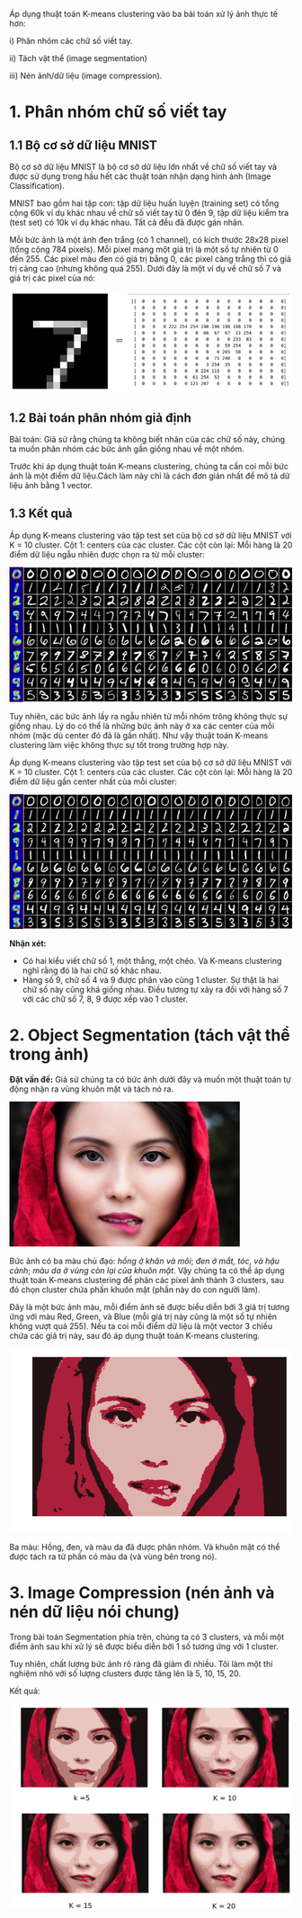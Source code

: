 Áp dụng thuật toán K-means clustering vào ba bài toán xử lý ảnh thực tế hơn: 

i) Phân nhóm các chữ số viết tay. 

ii) Tách vật thể (image segmentation) 

iii) Nén ảnh/dữ liệu (image compression).

# 1. Phân nhóm chữ số viết tay
## 1.1 Bộ cơ sở dữ liệu MNIST
Bộ cơ sở dữ liệu MNIST là bộ cơ sở dữ liệu lớn nhất về chữ số viết tay và được sử dụng trong hầu hết các thuật toán nhận dạng hình ảnh (Image Classification).

MNIST bao gồm hai tập con: tập dữ liệu huấn luyện (training set) có tổng cộng 60k ví dụ khác nhau về chữ số viết tay từ 0 đên 9, tập dữ liệu kiểm tra (test set) có 10k ví dụ khác nhau. Tất cả đều đã được gán nhãn.

Mỗi bức ảnh là một ảnh đen trắng (có 1 channel), có kích thước 28x28 pixel (tổng cộng 784 pixels). Mỗi pixel mang một giá trị là một số tự nhiên từ 0 đến 255. Các pixel màu đen có giá trị bằng 0, các pixel càng trắng thì có giá trị càng cao (nhưng không quá 255). Dưới đây là một ví dụ về chữ số 7 và giá trị các pixel của nó:

![](../imgs/44.png)
## 1.2 Bài toán phân nhóm giả định
Bài toán: Giả sử rằng chúng ta không biết nhãn của các chữ số này, chúng ta muốn phân nhóm các bức ảnh gần giống nhau về một nhóm.

Trước khi áp dụng thuật toán K-means clustering, chúng ta cần coi mỗi bức ảnh là một điểm dữ liệu.Cách làm này chỉ là cách đơn giản nhất để mô tả dữ liệu ảnh bằng 1 vector. 
## 1.3 Kết quả
Áp dụng K-means clustering vào tập test set của bộ cơ sở dữ liệu MNIST với K = 10 cluster. Cột 1: centers của các cluster. Các cột còn lại: Mỗi hàng là 20 điểm dữ liệu ngẫu nhiên được chọn ra từ mỗi cluster:

![](../imgs/47.png)

Tuy nhiên, các bức ảnh lấy ra ngẫu nhiên từ mỗi nhóm trông không thực sự giống nhau. Lý do có thể là những bức ảnh này ở xa các center của mỗi nhóm (mặc dù center đó đã là gần nhất). Như vậy thuật toán K-means clustering làm việc không thực sự tốt trong trường hợp này.

Áp dụng K-means clustering vào tập test set của bộ cơ sở dữ liệu MNIST với K = 10 cluster. Cột 1: centers của các cluster. Các cột còn lại: Mỗi hàng là 20 điểm dữ liệu gần center nhất của mỗi cluster:

![](../imgs/48.png)

**Nhận xét:**

- Có hai kiểu viết chữ số 1, một thẳng, một chéo. Và K-means clustering nghĩ rằng đó là hai chữ số khác nhau.
- Hàng số 9, chữ số 4 và 9 được phân vào cùng 1 cluster. Sự thật là hai chữ số này cũng khá giống nhau. Điều tương tự xảy ra đối với hàng số 7 với các chữ số 7, 8, 9 được xếp vào 1 cluster.

# 2. Object Segmentation (tách vật thể trong ảnh)
**Đặt vấn đề:** Giả sử chúng ta có bức ảnh dưới đây và muốn một thuật toán tự động nhận ra vùng khuôn mặt và tách nó ra.

![](../imgs/45.jpg)

Bức ảnh có ba màu chủ đạo: *hồng ở khăn và môi*; *đen ở mắt, tóc, và hậu cảnh*; *màu da ở vùng còn lại của khuôn mặt*. Vậy chúng ta có thể áp dụng thuật toán K-means clustering để phân các pixel ảnh thành 3 clusters, sau đó chọn cluster chứa phần khuôn mặt (phần này do con người làm).

Đây là một bức ảnh màu, mỗi điểm ảnh sẽ được biểu diễn bới 3 giá trị tương ứng với màu Red, Green, và Blue (mỗi giá trị này cũng là một số tự nhiên không vượt quá 255). Nếu ta coi mỗi điểm dữ liệu là một vector 3 chiều chứa các giá trị này, sau đó áp dụng thuật toán K-means clustering.

![](../imgs/46.png)

Ba màu: Hồng, đen, và màu da đã được phân nhóm. Và khuôn mặt có thể được tách ra từ phần có màu da (và vùng bên trong nó). 
# 3. Image Compression (nén ảnh và nén dữ liệu nói chung)
Trong bài toán Segmentation phía trên, chúng ta có 3 clusters, và mỗi một điểm ảnh sau khi xử lý sẽ được biểu diễn bởi 1 số tương ứng với 1 cluster.

Tuy nhiên, chất lượng bức ảnh rõ ràng đã giảm đi nhiều. Tôi làm một thí nghiệm nhỏ với số lượng clusters được tăng lên là 5, 10, 15, 20.

Kết quả:

![](../imgs/45.png)